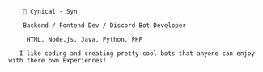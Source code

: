         🎩 Cynical - Syn
      
        Backend / Fontend Dev / Discord Bot Developer
        
         HTML, Node.js, Java, Python, PHP
         
       I like coding and creating pretty cool bots that anyone can enjoy with there own Experiences!

